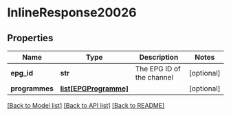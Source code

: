 # InlineResponse20026

## Properties
Name | Type | Description | Notes
------------ | ------------- | ------------- | -------------
**epg_id** | **str** | The EPG ID of the channel | [optional] 
**programmes** | [**list[EPGProgramme]**](EPGProgramme.md) |  | [optional] 

[[Back to Model list]](../README.md#documentation-for-models) [[Back to API list]](../README.md#documentation-for-api-endpoints) [[Back to README]](../README.md)

